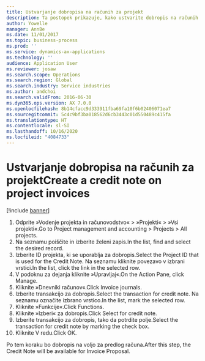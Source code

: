 ```yaml
---
title: Ustvarjanje dobropisa na računih za projekt
description: Ta postopek prikazuje, kako ustvarite dobropis na računih za projekt, ki so bili knjiženi.
author: Yowelle
manager: AnnBe
ms.date: 11/01/2017
ms.topic: business-process
ms.prod: ''
ms.service: dynamics-ax-applications
ms.technology: ''
audience: Application User
ms.reviewer: josaw
ms.search.scope: Operations
ms.search.region: Global
ms.search.industry: Service industries
ms.author: andchoi
ms.search.validFrom: 2016-06-30
ms.dyn365.ops.version: AX 7.0.0
ms.openlocfilehash: 8b14cfacc9d333911fba69fa10f6b02406071ea7
ms.sourcegitcommit: 5c4c9bf3ba018562d6cb3443c01d550489c415fa
ms.translationtype: HT
ms.contentlocale: sl-SI
ms.lasthandoff: 10/16/2020
ms.locfileid: "4084733"
---
```

# <a name="create-a-credit-note-on-project-invoices"></a><span data-ttu-id="7d1fd-103">Ustvarjanje dobropisa na računih za projekt</span><span class="sxs-lookup"><span data-stu-id="7d1fd-103">Create a credit note on project invoices</span></span>

[!include [banner](../../includes/banner.md)]

1. <span data-ttu-id="7d1fd-104">Odprite »Vodenje projekta in računovodstvo« > »Projekti« > »Vsi projekti«.</span><span class="sxs-lookup"><span data-stu-id="7d1fd-104">Go to Project management and accounting > Projects > All projects.</span></span> 
2. <span data-ttu-id="7d1fd-105">Na seznamu poiščite in izberite želeni zapis.</span><span class="sxs-lookup"><span data-stu-id="7d1fd-105">In the list, find and select the desired record.</span></span> 
3. <span data-ttu-id="7d1fd-106">Izberite ID projekta, ki se uporablja za dobropis.</span><span class="sxs-lookup"><span data-stu-id="7d1fd-106">Select the Project ID that is used for the Credit Note.</span></span> <span data-ttu-id="7d1fd-107">Na seznamu kliknite povezavo v izbrani vrstici.</span><span class="sxs-lookup"><span data-stu-id="7d1fd-107">In the list, click the link in the selected row.</span></span> 
4. <span data-ttu-id="7d1fd-108">V podoknu za dejanja kliknite »Upravljaj«.</span><span class="sxs-lookup"><span data-stu-id="7d1fd-108">On the Action Pane, click Manage.</span></span> 
5. <span data-ttu-id="7d1fd-109">Kliknite »Dnevniki računov«.</span><span class="sxs-lookup"><span data-stu-id="7d1fd-109">Click Invoice journals.</span></span> 
6. <span data-ttu-id="7d1fd-110">Izberite transakcijo za dobropis.</span><span class="sxs-lookup"><span data-stu-id="7d1fd-110">Select the transaction for credit note.</span></span> <span data-ttu-id="7d1fd-111">Na seznamu označite izbrano vrstico.</span><span class="sxs-lookup"><span data-stu-id="7d1fd-111">In the list, mark the selected row.</span></span> 
7. <span data-ttu-id="7d1fd-112">Kliknite »Funkcije«.</span><span class="sxs-lookup"><span data-stu-id="7d1fd-112">Click Functions.</span></span> 
8. <span data-ttu-id="7d1fd-113">Kliknite »Izberi« za dobropis.</span><span class="sxs-lookup"><span data-stu-id="7d1fd-113">Click Select for credit note.</span></span> 
9. <span data-ttu-id="7d1fd-114">Izberite transakcijo za dobropis, tako da potrdite polje.</span><span class="sxs-lookup"><span data-stu-id="7d1fd-114">Select the transaction for credit note by marking the check box.</span></span>
10. <span data-ttu-id="7d1fd-115">Kliknite V redu.</span><span class="sxs-lookup"><span data-stu-id="7d1fd-115">Click OK.</span></span> 

<span data-ttu-id="7d1fd-116">Po tem koraku bo dobropis na voljo za predlog računa.</span><span class="sxs-lookup"><span data-stu-id="7d1fd-116">After this step, the Credit Note will be available for Invoice Proposal.</span></span>
